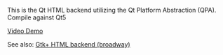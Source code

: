 This is the Qt HTML backend utilizing the Qt Platform Abstraction (QPA).
Compile against Qt5

[Video Demo](http://www.youtube.com/watch?v=qDyWjNju1yU)

See also: [Gtk+ HTML backend (broadway)](https://www.google.com/search?q=gtk%20html%20backend)
